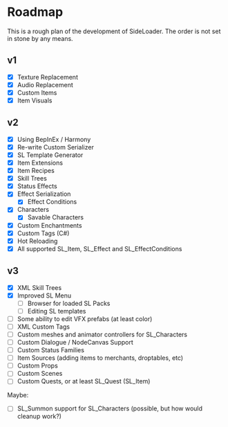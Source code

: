 # Roadmap
This is a rough plan of the development of SideLoader. The order is not set in stone by any means.

## v1
- [x] Texture Replacement
- [x] Audio Replacement
- [x] Custom Items
- [x] Item Visuals

## v2
- [x] Using BepInEx / Harmony
- [x] Re-write Custom Serializer
- [x] SL Template Generator
- [x] Item Extensions
- [x] Item Recipes
- [x] Skill Trees
- [x] Status Effects
- [x] Effect Serialization
  - [x] Effect Conditions
- [x] Characters
  - [x] Savable Characters
- [x] Custom Enchantments
- [x] Custom Tags (C#)
- [x] Hot Reloading
- [x] All supported SL_Item, SL_Effect and SL_EffectConditions

## v3
- [x] XML Skill Trees
- [x] Improved SL Menu
  - [ ] Browser for loaded SL Packs
  - [ ] Editing SL templates
- [ ] Some ability to edit VFX prefabs (at least color)
- [ ] XML Custom Tags
- [ ] Custom meshes and animator controllers for SL_Characters
- [ ] Custom Dialogue / NodeCanvas Support
- [ ] Custom Status Families
- [ ] Item Sources (adding items to merchants, droptables, etc)
- [ ] Custom Props
- [ ] Custom Scenes
- [ ] Custom Quests, or at least SL_Quest (SL_Item)

Maybe:
- [ ] SL_Summon support for SL_Characters (possible, but how would cleanup work?)